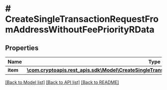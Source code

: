 # # CreateSingleTransactionRequestFromAddressWithoutFeePriorityRData

## Properties

Name | Type | Description | Notes
------------ | ------------- | ------------- | -------------
**item** | [**\com.cryptoapis.rest_apis.sdk\Model\CreateSingleTransactionRequestFromAddressWithoutFeePriorityRI**](CreateSingleTransactionRequestFromAddressWithoutFeePriorityRI.md) |  |

[[Back to Model list]](../../README.md#models) [[Back to API list]](../../README.md#endpoints) [[Back to README]](../../README.md)
